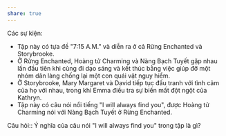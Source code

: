 ```yaml
---
share: true
---
```

Các sự kiện:

-   Tập này có tựa đề "7:15 A.M." và diễn ra ở cả Rừng Enchanted và Storybrooke.
-   Ở Rừng Enchanted, Hoàng tử Charming và Nàng Bạch Tuyết gặp nhau lần đầu tiên khi cùng đi dạo sáng và kết thúc bằng việc giúp đỡ một nhóm dân làng chống lại một con quái vật nguy hiểm.
-   Ở Storybrooke, Mary Margaret và David tiếp tục đấu tranh với tình cảm của họ với nhau, trong khi Emma điều tra sự biến mất đột ngột của Kathryn.
-   Tập này có câu nói nổi tiếng "I will always find you", được Hoàng tử Charming nói với Nàng Bạch Tuyết ở Rừng Enchanted.

Câu hỏi:: Ý nghĩa của câu nói "I will always find you" trong tập là gì?
